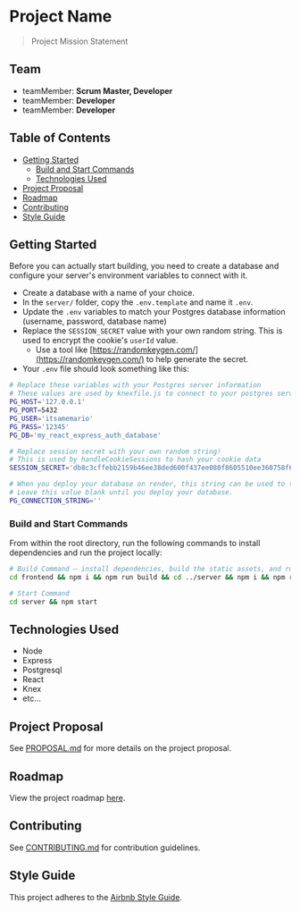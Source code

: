 # Project Name

> Project Mission Statement

## Team

  - teamMember: **Scrum Master, Developer**
  - teamMember: **Developer**
  - teamMember: **Developer**

## Table of Contents
- [Getting Started](#getting-started)
  - [Build and Start Commands](#build-and-start-commands)
  - [Technologies Used](#technologies-used)
- [Project Proposal](#project-proposal)
- [Roadmap](#roadmap)
- [Contributing](#contributing)
- [Style Guide](#style-guide)

## Getting Started

Before you can actually start building, you need to create a database and configure your server's environment variables to connect with it.

- Create a database with a name of your choice.
- In the `server/` folder, copy the `.env.template` and name it `.env`.
- Update the `.env` variables to match your Postgres database information (username, password, database name)
- Replace the `SESSION_SECRET` value with your own random string. This is used to encrypt the cookie's `userId` value.
  - Use a tool like [https://randomkeygen.com/](https://randomkeygen.com/) to help generate the secret.
- Your `.env` file should look something like this:

```sh
# Replace these variables with your Postgres server information
# These values are used by knexfile.js to connect to your postgres server
PG_HOST='127.0.0.1'
PG_PORT=5432
PG_USER='itsamemario'
PG_PASS='12345'
PG_DB='my_react_express_auth_database'

# Replace session secret with your own random string!
# This is used by handleCookieSessions to hash your cookie data 
SESSION_SECRET='db8c3cffebb2159b46ee38ded600f437ee080f8605510ee360758f6976866e00d603d9b3399341b0cd37dfb8e599fff3'

# When you deploy your database on render, this string can be used to test SQL queries to the deployed database.
# Leave this value blank until you deploy your database.
PG_CONNECTION_STRING=''
```

### Build and Start Commands

From within the root directory, run the following commands to install dependencies and run the project locally:

```sh
# Build Command — install dependencies, build the static assets, and run migrations/seeds
cd frontend && npm i && npm run build && cd ../server && npm i && npm run migrate && npm run seed && cd ..

# Start Command
cd server && npm start
```

## Technologies Used

- Node
- Express
- Postgresql
- React
- Knex
- etc...

## Project Proposal

See [PROPOSAL.md](PROPOSAL.md) for more details on the project proposal.

## Roadmap

View the project roadmap [here](LINK_TO_PROJECTS_TAB).

## Contributing

See [CONTRIBUTING.md](CONTRIBUTING.md) for contribution guidelines.

## Style Guide

This project adheres to the [Airbnb Style Guide](https://github.com/airbnb/javascript).
